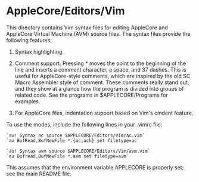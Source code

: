 AppleCore/Editors/Vim 
=====================

This directory contains Vim syntax files for editing AppleCore and AppleCore
Virtual Machine (AVM) source files. The syntax files provide the following
features:

1.  Syntax highlighting.

2.  Comment support: Pressing * moves the point to the beginning of the
line and inserts a comment character, a space, and 37 dashes.  This is
useful for AppleCore-style comments, which are inspired by the old SC Macro
Assembler style of comment.  These comments really stand out, and they show at
a glance how the program is divided into groups of related code.  See the
programs in $APPLECORE/Programs for examples.

3.  For AppleCore files, indentation support based on Vim's cindent feature.

To use the modes, include the following lines in your .vimrc file:

    `au! Syntax ac source $APPLECORE/Editors/Vim/ac.vim`  
    `au BufRead,BufNewFile *.{ac,ach} set filetype=ac`

    `au! Syntax avm source $APPLECORE/Editors/Vim/avm.vim`  
    `au Bufread,BufNewFile *.avm set filetype=avm`

This assumes that the environment variable APPLECORE is properly set; see the
main README file.

